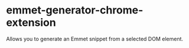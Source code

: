 # emmet-generator-chrome-extension
Allows you to generate an Emmet snippet from a selected DOM element.

